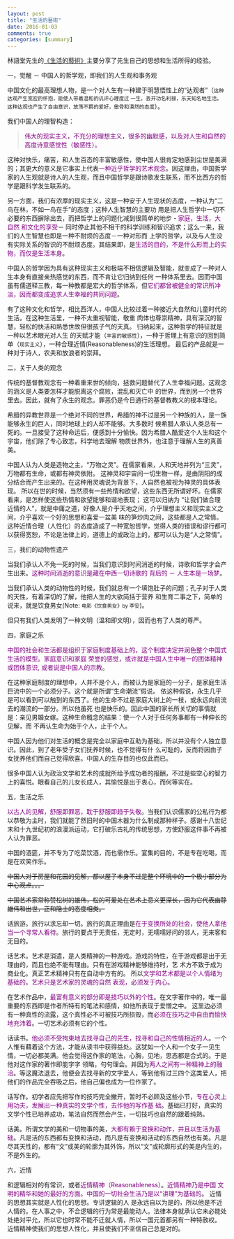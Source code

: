 ```yaml
---
layout: post
title: "生活的藝術"
date: 2016-01-03
comments: true
categories: [summary]
---
```

林語堂先生的[《生活的藝術》](http://book.douban.com/subject/1017626/)主要分享了先生自己的思想和生活所得的经验。 

一，觉醒 － 中国人的哲学观，即我们的人生观和事务观

中国文化的最高理想人物，是一个对人生有一种建于明慧悟性上的“达观者”（<small>这种达观产生宽宏的怀抱，能使人带着温和的讥评心理度过
一生，丢开功名利禄，乐天知名地生活。这种达观也产生了自由意识，放荡不羁的爱好，傲骨和漠然的态度</small>）。

我们中国人的理智构造：
><font color="#800080">伟大的现实主义，不充分的理想主义，很多的幽默感，以及对人生和自然的高度诗意感觉性（敏感性）。</font>

这种对快乐，痛苦，和人生百态的丰富敏感性，使中国人很肯定地感到尘世是美满的；其更大的意义是它事实上代表<font color="#800080">一种近乎哲学的艺术观念</font>。因这理由，中国哲学家的人生观就是诗人的人生观，而且中国哲学是跟诗歌发生联系，而不比西方的哲学是跟科学发生联系的。

另一方面，我们有浓厚的现实主义，这是一种安于人生现状的态度，一种认为“二鸟在林，不如一鸟在手”的态度；这种人生智慧的主要功
用是把人生哲学中一切不必要的东西摒除出去，而把哲学上的问题化减到很简单的地步 - <font color="#800080">家庭，生活，大自然
和文化的享受</font>－ 同时停止其他不相干的科学训练和智识追求；这么一来，我们的人生智慧也即是一种不耐烦的态度－一种对形而
上学的哲学，以及与人生没有实际关系的智识的不耐烦态度。其结果即，是<font color="#800080">生活的目的，不是什么形而上的实物，而仅是生活本身</font>。

中国人的哲学因为具有这种现实主义和极端不相信逻辑及智能，就变成了一种对人生本身有直接亲热感觉的东西，而不肯让它归纳到任何
一种体系里去。因而中国虽有儒道释三教，每一种教都是宏大的哲学体系，但<font color="#800080">它们都曾被健全的常识所冲淡，因而都变成追求人生幸福的共同问题</font>。

有了这种文化和哲学，相比西洋人，中国人比较过着一种接近大自然和儿童时代的生活。在这种生活里，一种不太重视智能，敬重
肉体也尊崇精神，具有深沉的智慧，轻松的快活和熟悉世故但很孩子气的天真。 归纳起来，这种哲学的特征就是一种以艺术眼光对人生
的天赋才能（<small>丰富的敏感性</small>），一种于哲理上有意识的回到简单（<small>现实主义</small>），一种合理近情(Reasonableness)的生活理想。 最后的产品就是一种对于诗人，农夫和放浪者的崇拜。

二，关于人类的观念

传统的基督教观念有一种着重来世的倾向，拯救问题替代了人生幸福问题。这观念的涵义是人类要怎样才能脱离这个腐败，混乱和灭亡中
的世界，而到另一个世界里去。因此，就有了永生的观念。罪恶仍是今日通行的基督教教义的根本理论。

希腊的异教世界是一个绝对不同的世界，希腊的神不过是另一个种族的人，是一族能够永生的巨人，同时地球上的人却不能够。大多数时
候希腊人承认人类总有一死的。一旦接受了这种命运后，便感到十分愉快。因为希腊人酷爱这个人生和这个宇宙，他们除了专心致志，科学地去理解
物质世界外，也注意于理解人生的真善美。

中国人认为人类是造物之主，“万物之灵”。在儒家看来，人和天地并列为“三灵”，万物都有生命，或都有神灵依附。
这神灵和宇宙间一切生物一样，是由阴阳的成分结合而产生出来的。在这种用灵魂说为背景下，人自然也被视为神灵的具体表现。
所以在世的时候，当然须有一些热情和欲望，这些东西无所谓好坏。在儒家看来，是怎样使这些热情和欲望能够和谐地表现； 这可以归纳为
“让我们做合理近情的人”，就是中庸之道，好像人是介乎天地之间，介乎理想主义和现实主义之间，介乎喜欢一个好的思想和喜爱一盆美
味的笋炒肉之间，这些都是人之常情。这种近情合理（人性化）的态度造成了一种宽恕哲学，觉得人类的错误和谬行都可以获得宽恕，不论是法律上的，道德上的或政治上的，都可以认为是“人之常情”。

三，我们的动物性遗产

当我们承认人不免一死的时候，当我们意识到时间消逝的时候，诗歌和哲学才会产生出来。<font color="#800080">这种时间消逝的意识是藏在中西一切诗歌的
背后的 － 人生本是一场梦</font>。

当我们承认人类的动物性的时候，我们就总有一个填饱肚子的问题；孔子对于人类的天性，有着深切的了解，他把人生的大欲简括于营养
和生育二事之下，简单的说来，就是饮食男女(Note: <small>电影《饮食男女》by 李安</small>)。

但只有我们人类发明了一种文明（温和即文明），因而也有了人类的尊严。

四，家庭之乐

<font color="#800080">中国的社会和生活都是组织于家庭制度基础上的，这个制度决定并润色整个中国式生活的模型。家庭意识和家庭
荣誉的感觉，或许就是中国人生中唯一的团体精神或团体意识, 或者说是中国人的宗教</font>。

在这种家庭制度的理想中，人并不是个人，而被认为是家庭的一分子，是家庭生活巨流中的一个必须分子。这个就是所谓“生命潮流”假说。
依这种假说，永生几乎是可以看到可以触到的东西了。他的生命不过是家庭大树上的一枝，或永远向前流去的潮流的一部分。所以他虽死
也是快乐的。因此中国的家长所关切的事情就是：亲见男婚女嫁。这种生命概念的结果：使一个人对于任何务事都有一种伸长的见解，而
不再认生命为始于个人，止于个人。

中国人因为他们对生活的概念是完全以家庭中互助为基础，所以并没有个人独立意识。因此，到了老年受子女们抚养时候，也不觉得有什
么可耻的，反而将因由子女抚养他们而自己觉得欣喜。中国人的生存目的也仅此而已。

很多中国人认为政治文学和艺术的成就所给予成功者的报酬，不过是些空心的智力上的喜悦。眼看自己的儿女长成人，其愉悦是出于衷心，而何等实在。

五，生活之乐

<font color="#800080">以古人的见解，舒服即罪恶，耽于舒服即趋于失敬</font>。当我们认识儒家的公私行为都以恭敬为主时，我们就能了然旧时的中国木器为什么制成那种样子。感谢十八世纪末和十九世纪初的浪漫派运动，它打破乐古礼的传统思想，方使舒服这件事不再被人认为罪恶。

中国的酒筵，并不专为了吃菜饮酒，而也需作乐。宴集的目的，不是专在吃喝，而是在欢笑作乐。

<del>中国人对于房屋和花园的见解，都以屋子本身不过是整个环境中的一个极小部分为中心观点。。。</del>

<del>中国艺术家常称赞松树的雄伟，松的可爱处在艺术上意义更深长，因为它代表幽静雄伟和出世，正和隐士的态度相类。</del>

话旅游。旅行以求忘却一切。旅行的真正理由是<font color="#800080">在于变换所处的社会，使他人拿他当一个寻常人看待</font>。旅行的要点于无责任，无定时，无嚅嚅好问的邻人，无来客和无目的。

话艺术。艺术是消遣，是人类精神的一种游戏。游戏的特性，在于游戏都是出于无理由的，而且也绝不能有理由。只有在游戏精神能够维持时，艺
术方不致于成为商业化。真正艺术精神只有在自动中方有的。 所以<font color="#800080">文学和艺术都是以个人情绪为基础的。艺术只是艺术家的灵魂的自然
表现，必须发于内心。</font>

在艺术作品中，<font color="#800080">最富有意义的部分即是技巧以外的个性</font>。在文字著作中的，唯一最重要的东西即是作者所特有的笔法和感情，如他所表现于爱憎之中。 这里边必须有一种真性的流露，这个真性必不可被技巧所损毁，而<font color="#800080">必须在技巧之中自由而愉快地充沛着</font>。一切艺术必须有它的个性。

话读书。<font color="#800080">他必须不受拘束地去找寻自己的先生，找寻和自己的性情相近的人</font>。一个人惟有藉着这个方法，才能从读书中获得益处。这犹如一个人和一个女子一见生情，一切必都美满。他会觉得这作家的笔法，心胸，见地，思态都是合式的。于是他对这作家的著作即能字字
领略，句句理会。并因为<font color="#800080">两人之间有一种精神上的融洽</font>。等这魔法退去，他便会去找寻新的文字爱人，等到他有过三四个这类爱人，把他们的作品完全吞吸之后，他自己偏也成为一位作家了。

话写作。初学者应先把写作的技巧完全撇开，暂时不必顾及这些小节，<font color="#800080">专在心灵上用功夫，发展出一种真实的文学个性，去作他的写作基
础</font>。基础已打好，真实的文学个性已培养成功，笔法自然而然会产生，一切技巧也自然的跟着纯熟。

话美。所谓文学的美和一切物事的美，<font color="#800080">大都有赖于变换和动作，并且以生活为基础</font>。凡是活的东西都有变换和活动，而凡是有变换和活动的东西自然也有美。凡是尽其天性的，都有“文”或美的轮廓为其外饰，所以“文”或轮廓形式的美是内生的，不是外生的。

六，近情

和逻辑相对的有常识，或者<font color="#800080">近情精神（Reasonableness）</font>。<font color="#800080">近情精神乃是中国
文明的精华和她的最好的方面。中国的一切社会生活乃是以“讲理”为基础的</font>。 近情的思想其实就是人性化的思想。专讲逻辑的人
是永远自以为是的，所以他是不近人情的。在人事之中，不合逻辑的行为常是最能动人。法律本身就承认它未必能处处绝对平允，所以它也时常不能不迁就人情，所以一国元首都另有一种特赦权。 近情精神使我们的思想人性化，并且使我们不坚信自己总是对的。
